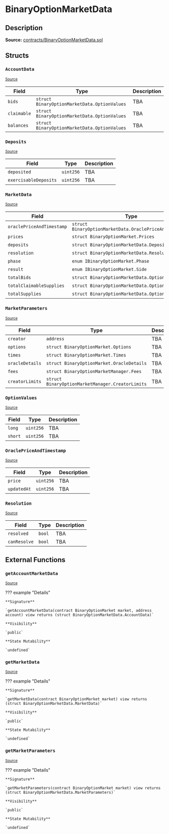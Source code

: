 # BinaryOptionMarketData

## Description

**Source:** [contracts/BinaryOptionMarketData.sol](https://github.com/Synthetixio/synthetix/tree/v2.38.0-alpha/contracts/BinaryOptionMarketData.sol)

## Structs

### `AccountData`

<sub>[Source](https://github.com/Synthetixio/synthetix/tree/v2.38.0-alpha/contracts/BinaryOptionMarketData.sol#L54)</sub>

| Field       | Type                                         | Description |
| ----------- | -------------------------------------------- | ----------- |
| `bids`      | `struct BinaryOptionMarketData.OptionValues` | TBA         |
| `claimable` | `struct BinaryOptionMarketData.OptionValues` | TBA         |
| `balances`  | `struct BinaryOptionMarketData.OptionValues` | TBA         |

### `Deposits`

<sub>[Source](https://github.com/Synthetixio/synthetix/tree/v2.38.0-alpha/contracts/BinaryOptionMarketData.sol#L17)</sub>

| Field                 | Type      | Description |
| --------------------- | --------- | ----------- |
| `deposited`           | `uint256` | TBA         |
| `exercisableDeposits` | `uint256` | TBA         |

### `MarketData`

<sub>[Source](https://github.com/Synthetixio/synthetix/tree/v2.38.0-alpha/contracts/BinaryOptionMarketData.sol#L42)</sub>

| Field                     | Type                                                    | Description |
| ------------------------- | ------------------------------------------------------- | ----------- |
| `oraclePriceAndTimestamp` | `struct BinaryOptionMarketData.OraclePriceAndTimestamp` | TBA         |
| `prices`                  | `struct BinaryOptionMarket.Prices`                      | TBA         |
| `deposits`                | `struct BinaryOptionMarketData.Deposits`                | TBA         |
| `resolution`              | `struct BinaryOptionMarketData.Resolution`              | TBA         |
| `phase`                   | `enum IBinaryOptionMarket.Phase`                        | TBA         |
| `result`                  | `enum IBinaryOptionMarket.Side`                         | TBA         |
| `totalBids`               | `struct BinaryOptionMarketData.OptionValues`            | TBA         |
| `totalClaimableSupplies`  | `struct BinaryOptionMarketData.OptionValues`            | TBA         |
| `totalSupplies`           | `struct BinaryOptionMarketData.OptionValues`            | TBA         |

### `MarketParameters`

<sub>[Source](https://github.com/Synthetixio/synthetix/tree/v2.38.0-alpha/contracts/BinaryOptionMarketData.sol#L33)</sub>

| Field           | Type                                             | Description |
| --------------- | ------------------------------------------------ | ----------- |
| `creator`       | `address`                                        | TBA         |
| `options`       | `struct BinaryOptionMarket.Options`              | TBA         |
| `times`         | `struct BinaryOptionMarket.Times`                | TBA         |
| `oracleDetails` | `struct BinaryOptionMarket.OracleDetails`        | TBA         |
| `fees`          | `struct BinaryOptionMarketManager.Fees`          | TBA         |
| `creatorLimits` | `struct BinaryOptionMarketManager.CreatorLimits` | TBA         |

### `OptionValues`

<sub>[Source](https://github.com/Synthetixio/synthetix/tree/v2.38.0-alpha/contracts/BinaryOptionMarketData.sol#L12)</sub>

| Field   | Type      | Description |
| ------- | --------- | ----------- |
| `long`  | `uint256` | TBA         |
| `short` | `uint256` | TBA         |

### `OraclePriceAndTimestamp`

<sub>[Source](https://github.com/Synthetixio/synthetix/tree/v2.38.0-alpha/contracts/BinaryOptionMarketData.sol#L27)</sub>

| Field       | Type      | Description |
| ----------- | --------- | ----------- |
| `price`     | `uint256` | TBA         |
| `updatedAt` | `uint256` | TBA         |

### `Resolution`

<sub>[Source](https://github.com/Synthetixio/synthetix/tree/v2.38.0-alpha/contracts/BinaryOptionMarketData.sol#L22)</sub>

| Field        | Type   | Description |
| ------------ | ------ | ----------- |
| `resolved`   | `bool` | TBA         |
| `canResolve` | `bool` | TBA         |

## External Functions

### `getAccountMarketData`

<sub>[Source](https://github.com/Synthetixio/synthetix/tree/v2.38.0-alpha/contracts/BinaryOptionMarketData.sol#L102)</sub>

??? example "Details"

    **Signature**

    `getAccountMarketData(contract BinaryOptionMarket market, address account) view returns (struct BinaryOptionMarketData.AccountData)`

    **Visibility**

    `public`

    **State Mutability**

    `undefined`

### `getMarketData`

<sub>[Source](https://github.com/Synthetixio/synthetix/tree/v2.38.0-alpha/contracts/BinaryOptionMarketData.sol#L81)</sub>

??? example "Details"

    **Signature**

    `getMarketData(contract BinaryOptionMarket market) view returns (struct BinaryOptionMarketData.MarketData)`

    **Visibility**

    `public`

    **State Mutability**

    `undefined`

### `getMarketParameters`

<sub>[Source](https://github.com/Synthetixio/synthetix/tree/v2.38.0-alpha/contracts/BinaryOptionMarketData.sol#L60)</sub>

??? example "Details"

    **Signature**

    `getMarketParameters(contract BinaryOptionMarket market) view returns (struct BinaryOptionMarketData.MarketParameters)`

    **Visibility**

    `public`

    **State Mutability**

    `undefined`
